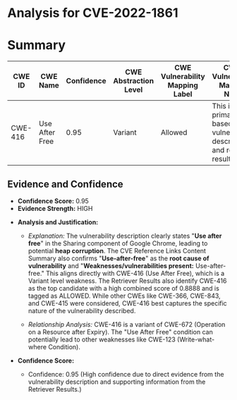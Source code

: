 # Analysis for CVE-2022-1861

# Summary
| CWE ID | CWE Name | Confidence | CWE Abstraction Level | CWE Vulnerability Mapping Label | CWE-Vulnerability Mapping Notes |
|---|---|---|---|---|---|
| CWE-416 | Use After Free | 0.95 | Variant | Allowed | This is the primary CWE based on the vulnerability description and retriever results. |

## Evidence and Confidence

*   **Confidence Score:** 0.95
*   **Evidence Strength:** HIGH

- **Analysis and Justification:**  
  - *Explanation:* The vulnerability description clearly states "**Use after free**" in the Sharing component of Google Chrome, leading to potential **heap corruption**. The CVE Reference Links Content Summary also confirms "**Use-after-free**" as the **root cause of vulnerability** and "**Weaknesses/vulnerabilities present:** Use-after-free." This aligns directly with CWE-416 (Use After Free), which is a Variant level weakness. The Retriever Results also identify CWE-416 as the top candidate with a high combined score of 0.8888 and is tagged as ALLOWED. While other CWEs like CWE-366, CWE-843, and CWE-415 were considered, CWE-416 best captures the specific nature of the vulnerability described.
  
  - *Relationship Analysis:* CWE-416 is a variant of CWE-672 (Operation on a Resource after Expiry). The "Use After Free" condition can potentially lead to other weaknesses like CWE-123 (Write-what-where Condition).

- **Confidence Score:**  
  - Confidence: 0.95 (High confidence due to direct evidence from the vulnerability description and supporting information from the Retriever Results.)